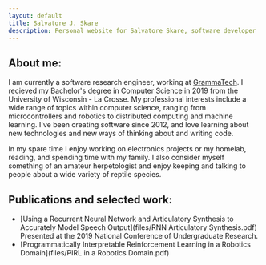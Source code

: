```yaml
---
layout: default
title: Salvatore J. Skare
description: Personal website for Salvatore Skare, software developer
---
```


## About me:
I am currently a software research engineer, working at
[GrammaTech](https://www.grammatech.com). I recieved my Bachelor's degree in
Computer Science in 2019 from the University of Wisconsin - La Crosse. My
professional interests include a wide range of topics within computer science,
ranging from microcontrollers and robotics to distributed computing and machine
learning. I've been creating software since 2012, and love learning about new
technologies and new ways of thinking about and writing code.

In my spare time I enjoy working on electronics projects or my homelab, reading,
and spending time with my family. I also consider myself something of an amateur
herpetologist and enjoy keeping and talking to people about a wide variety of
reptile species. 

## Publications and selected work:
* [Using a Recurrent Neural Network and Articulatory Synthesis to Accurately Model Speech Output](files/RNN Articulatory Synthesis.pdf) Presented at the 2019 National Conference of Undergraduate Research.
* [Programmatically Interpretable Reinforcement Learning in a Robotics Domain](files/PIRL in a Robotics Domain.pdf)
